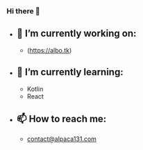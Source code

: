### Hi there 👋


- ## 🔭 I’m currently working on:
    - (https://albo.tk)
- ## 🌱 I’m currently learning:
    - Kotlin
    - React
- ## 📫 How to reach me:
    - contact@alpaca131.com
